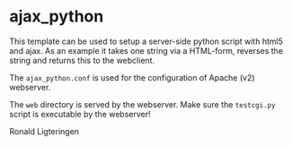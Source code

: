 # ajax_python

This template can be used to setup a server-side python script with html5 and ajax. As an example it takes one string via a HTML-form, reverses the string and returns this to the webclient.

The `ajax_python.conf` is used for the configuration of Apache (v2) webserver.

The `web` directory is served by the webserver. Make sure the `testcgi.py` script is executable by the webserver!

Ronald Ligteringen
